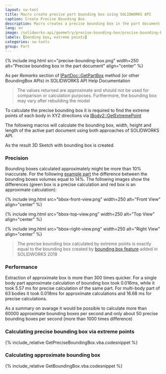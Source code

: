 ```yaml
---
layout: sw-tool
title: Macro create precise part bounding box using SOLIDWORKS API
caption: Create Precise Bounding Box
description: Macro creates a precise bounding box in the part document using SOLIDWORKS API
lang: en
image: /solidworks-api/geometry/precise-bounding-box/precise-bounding-box.png
labels: [bonding box, extreme points]
categories: sw-tools
group: Part
---
```

{% include img.html src="precise-bounding-box.png" width=250 alt="Precise bounding box in the part document" align="center" %}

As per *Remarks* section of [IPartDoc::GetPartBox](http://help.solidworks.com/2016/english/api/sldworksapi/solidworks.interop.sldworks~solidworks.interop.sldworks.ipartdoc~getpartbox.html) method (or other BoundingBox APIs) in SOLIDWORKS API Help Documentation

> The values returned are approximate and should not be used for comparison or calculation purposes. Furthermore, the bounding box may vary after rebuilding the model

To calculate the precise bounding box it is required to find the extreme points of each body in XYZ directions via [IBody2::GetExtremePoint](http://help.solidworks.com/2016/english/api/sldworksapi/solidworks.interop.sldworks~solidworks.interop.sldworks.ibody2~getextremepoint.html)

The following macros will calculate the bounding box, width, height and length of the active part document using both approaches of SOLIDWORKS API.

As the result 3D Sketch with bounding box is created.

### Precision

Bounding boxes calculated approximately might be more than 10% inaccurate. For the following [example part](bbox-precision.SLDPRT) the difference between the bounding boxes volumes equal to 14%. The following images show the differences (green box is a precise calculation and red box is an approximate calculation):

{% include img.html src="bbox-front-view.png" width=250 alt="Front View" align="center" %}

{% include img.html src="bbox-top-view.png" width=250 alt="Top View" align="center" %}

{% include img.html src="bbox-right-view.png" width=250 alt="Right View" align="center" %}

> The precise bounding box calculated by extreme points is exactly equal to the bounding box created by [bounding box feature](http://help.solidworks.com/2018/English/WhatsNew/t_bounding_box_for_part_assem.htm) added in SOLIDWORKS 2018

### Performance

Extraction of approximate box is more than 300 times quicker. For a single body part approximate calculation of bounding box took 0.016ms, while it took 5.57 ms for precise calculation of the same part. For multi-body part of 63 bodies it took 0.018ms for approximate calculations and 16.68 ms for precise calculations.

As a summary on avarage it would be possible to calculate more than 60000 approximate bounding boxes per second and only about 50 precise bounding boxes per second (more than 1000 times difference)

### Calculating precise bounding box via extreme points

{% include_relative GetPreciseBoundingBox.vba.codesnippet %}

### Calculating approximate bounding box

{% include_relative GetBoundingBox.vba.codesnippet %}
